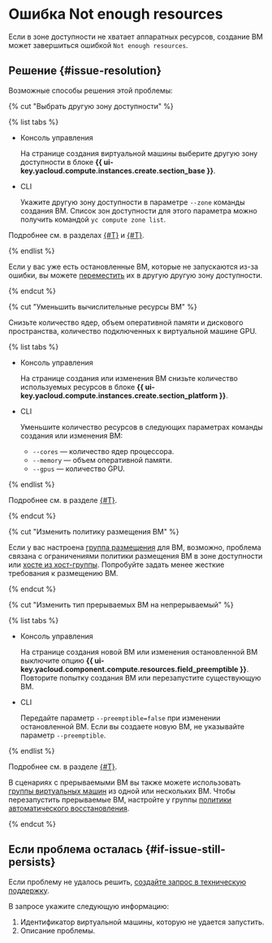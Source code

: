 # Ошибка Not enough resources

Если в зоне доступности не хватает аппаратных ресурсов, создание ВМ может завершиться ошибкой `Not enough resources`.

## Решение {#issue-resolution}

Возможные способы решения этой проблемы:

{% cut "Выбрать другую зону доступности" %}

{% list tabs %}

- Консоль управления

  На странице создания виртуальной машины выберите другую зону доступности в блоке **{{ ui-key.yacloud.compute.instances.create.section_base }}**.

- CLI

  Укажите другую зону доступности в параметре `--zone` команды создания ВМ. Список зон доступности для этого параметра можно получить командой `yc compute zone list`.

Подробнее см. в разделах [{#T}](../operations/vm-create/create-linux-vm.md) и [{#T}](../operations/vm-control/vm-update.md).

{% endlist %}

Если у вас уже есть остановленные ВМ, которые не запускаются из-за ошибки, вы можете [переместить](../operations/vm-control/vm-change-zone.md) их в другую другую зону доступности.

{% endcut %}

{% cut "Уменьшить вычислительные ресурсы ВМ" %}

Снизьте количество ядер, объем оперативной памяти и дискового пространства, количество подключенных к виртуальной машине GPU.

{% list tabs %}

- Консоль управления

  На странице создания или изменения ВМ снизьте количество используемых ресурсов в блоке **{{ ui-key.yacloud.compute.instances.create.section_platform }}**.

- CLI

  Уменьшите количество ресурсов в следующих параметрах команды создания или изменения ВМ:

  * `--cores` — количество ядер процессора.
  * `--memory` — объем оперативной памяти.
  * `--gpus` — количество GPU.

{% endlist %}

Подробнее см. в разделе [{#T}](../operations/vm-control/vm-update-resources.md).

{% endcut %}

{% cut "Изменить политику размещения ВМ" %}

Если у вас настроена [группа размещения](../concepts/placement-groups.md) для ВМ, возможно, проблема связана с ограничениями политики размещения ВМ в зоне доступности или [хосте из хост-группы](../concepts/dedicated-host.md#bind-vm). Попробуйте задать менее жесткие требования к размещению ВМ.

{% endcut %}

{% cut "Изменить тип прерываемых ВМ на непрерываемый" %}

{% list tabs %}

- Консоль управления

  На странице создания новой ВМ или изменения остановленной ВМ выключите опцию **{{ ui-key.yacloud.component.compute.resources.field_preemptible }}**. Повторите попытку создания ВМ или перезапустите существующую ВМ.

- CLI

  Передайте параметр `--preemptible=false` при изменении остановленной ВМ. Если вы создаете новую ВМ, не указывайте параметр `--preemptible`.

{% endlist %}

Подробнее см. в разделе [{#T}](../operations/vm-create/create-preemptible-vm.md#preemptible-to-regular).

В сценариях с прерываемыми ВМ вы также можете использовать [группы виртуальных машин](../concepts/instance-groups/index.md) из одной или нескольких ВМ. Чтобы перезапустить прерываемые ВМ, настройте у группы [политики автоматического восстановления](../concepts/instance-groups/autohealing.md).

{% endcut %}

## Если проблема осталась {#if-issue-still-persists}

Если проблему не удалось решить, [создайте запрос в техническую поддержку](https://console.cloud.yandex.ru/support?section=contact).

В запросе укажите следующую информацию:

1. Идентификатор виртуальной машины, которую не удается запустить.
2. Описание проблемы.

